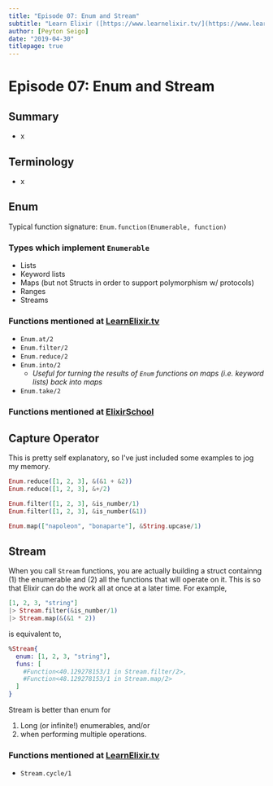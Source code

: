 ```yaml
---
title: "Episode 07: Enum and Stream"
subtitle: "Learn Elixir ([https://www.learnelixir.tv/](https://www.learnelixir.tv/))"
author: [Peyton Seigo]
date: "2019-04-30"
titlepage: true
---
```


# Episode 07: Enum and Stream

## Summary

- x

## Terminology

- x

## Enum

Typical function signature: `Enum.function(Enumerable, function)`

### Types which implement `Enumerable`

- Lists
- Keyword lists
- Maps (but not Structs in order to support polymorphism w/ protocols)
- Ranges
- Streams

### Functions mentioned at [LearnElixir.tv](https://www.learnelixir.tv/episodes/07-enum-and-stream)

- `Enum.at/2`
- `Enum.filter/2`
- `Enum.reduce/2`
- `Enum.into/2`
  - _Useful for turning the results of `Enum` functions on maps (i.e. keyword lists) back into maps_
- `Enum.take/2`

### Functions mentioned at [ElixirSchool](https://elixirschool.com/en/lessons/basics/enum/)

## Capture Operator

This is pretty self explanatory, so I've just included some examples to jog my memory.

```elixir
Enum.reduce([1, 2, 3], &(&1 + &2))
Enum.reduce([1, 2, 3], &+/2)

Enum.filter([1, 2, 3], &is_number/1)
Enum.filter([1, 2, 3], &is_number(&1))

Enum.map(["napoleon", "bonaparte"], &String.upcase/1)
```

## Stream

When you call `Stream` functions, you are actually building a struct containng (1) the enumerable and (2) all the functions that will operate on it. This is so that Elixir can do the work all at once at a later time. For example,

```elixir
[1, 2, 3, "string"]
|> Stream.filter(&is_number/1)
|> Stream.map(&(&1 * 2))
```

is equivalent to,

```elixir
%Stream{
  enum: [1, 2, 3, "string"],
  funs: [
    #Function<40.129278153/1 in Stream.filter/2>,
    #Function<48.129278153/1 in Stream.map/2>
  ]
}
```

Stream is better than enum for

1. Long (or infinite!) enumerables, and/or
2. when performing multiple operations.

### Functions mentioned at [LearnElixir.tv](https://www.learnelixir.tv/episodes/07-enum-and-stream)

- `Stream.cycle/1`
